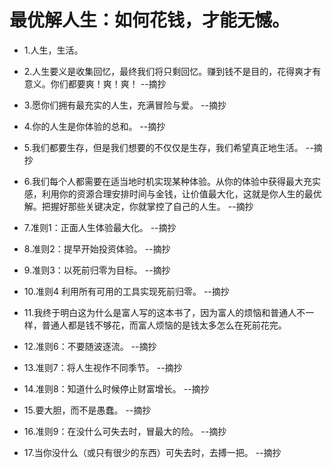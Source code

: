 # 最优解人生：如何花钱，才能无憾。

- 1.人生，生活。

- 2.人生要义是收集回忆，最终我们将只剩回忆。赚到钱不是目的，花得爽才有意义。你们都要爽！爽！爽！ --摘抄

- 3.愿你们拥有最充实的人生，充满冒险与爱。 --摘抄

- 4.你的人生是你体验的总和。 --摘抄

- 5.我们都要生存，但是我们想要的不仅仅是生存，我们希望真正地生活。 --摘抄

- 6.我们每个人都需要在适当地时机实现某种体验。从你的体验中获得最大充实感，利用你的资源合理安排时间与金钱，让价值最大化，这就是你人生的最优解。把握好那些关键决定，你就掌控了自己的人生。 --摘抄

- 7.准则1：正面人生体验最大化。 --摘抄

- 8.准则2：提早开始投资体验。 --摘抄

- 9.准则3：以死前归零为目标。 --摘抄

- 10.准则4 利用所有可用的工具实现死前归零。 --摘抄

- 11.我终于明白这为什么是富人写的这本书了，因为富人的烦恼和普通人不一样，普通人都是钱不够花，而富人烦恼的是钱太多怎么在死前花完。

- 12.准则6：不要随波逐流。 --摘抄

- 13.准则7：将人生视作不同季节。 --摘抄

- 14.准则8：知道什么时候停止财富增长。 --摘抄

- 15.要大胆，而不是愚蠢。 --摘抄

- 16.准则9：在没什么可失去时，冒最大的险。 --摘抄

- 17.当你没什么（或只有很少的东西）可失去时，去搏一把。 --摘抄
